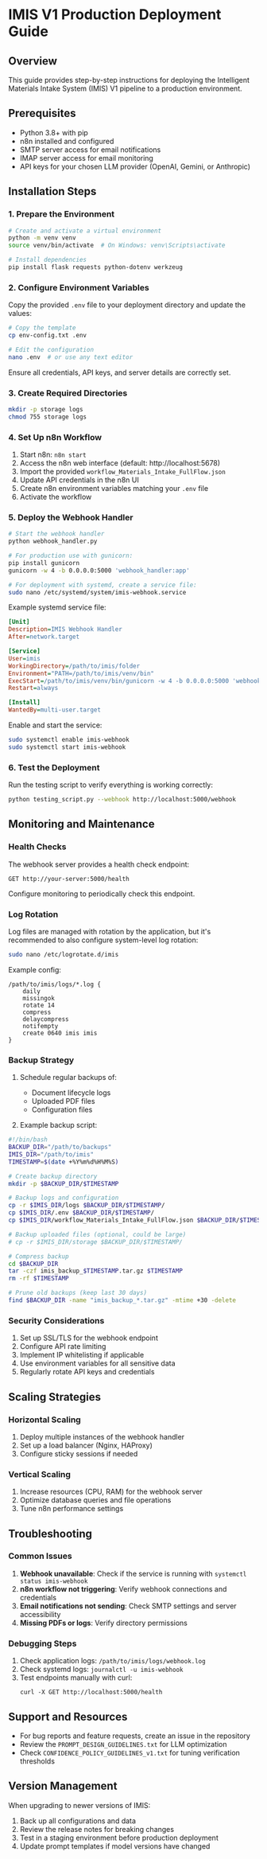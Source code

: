 # IMIS V1 Production Deployment Guide

## Overview

This guide provides step-by-step instructions for deploying the Intelligent Materials Intake System (IMIS) V1 pipeline to a production environment.

## Prerequisites

- Python 3.8+ with pip
- n8n installed and configured
- SMTP server access for email notifications
- IMAP server access for email monitoring
- API keys for your chosen LLM provider (OpenAI, Gemini, or Anthropic)

## Installation Steps

### 1. Prepare the Environment

```bash
# Create and activate a virtual environment
python -m venv venv
source venv/bin/activate  # On Windows: venv\Scripts\activate

# Install dependencies
pip install flask requests python-dotenv werkzeug
```

### 2. Configure Environment Variables

Copy the provided `.env` file to your deployment directory and update the values:

```bash
# Copy the template
cp env-config.txt .env

# Edit the configuration
nano .env  # or use any text editor
```

Ensure all credentials, API keys, and server details are correctly set.

### 3. Create Required Directories

```bash
mkdir -p storage logs
chmod 755 storage logs
```

### 4. Set Up n8n Workflow

1. Start n8n: `n8n start`
2. Access the n8n web interface (default: http://localhost:5678)
3. Import the provided `workflow_Materials_Intake_FullFlow.json`
4. Update API credentials in the n8n UI
5. Create n8n environment variables matching your `.env` file
6. Activate the workflow

### 5. Deploy the Webhook Handler

```bash
# Start the webhook handler
python webhook_handler.py

# For production use with gunicorn:
pip install gunicorn
gunicorn -w 4 -b 0.0.0.0:5000 'webhook_handler:app'

# For deployment with systemd, create a service file:
sudo nano /etc/systemd/system/imis-webhook.service
```

Example systemd service file:

```ini
[Unit]
Description=IMIS Webhook Handler
After=network.target

[Service]
User=imis
WorkingDirectory=/path/to/imis/folder
Environment="PATH=/path/to/imis/venv/bin"
ExecStart=/path/to/imis/venv/bin/gunicorn -w 4 -b 0.0.0.0:5000 'webhook_handler:app'
Restart=always

[Install]
WantedBy=multi-user.target
```

Enable and start the service:

```bash
sudo systemctl enable imis-webhook
sudo systemctl start imis-webhook
```

### 6. Test the Deployment

Run the testing script to verify everything is working correctly:

```bash
python testing_script.py --webhook http://localhost:5000/webhook
```

## Monitoring and Maintenance

### Health Checks

The webhook server provides a health check endpoint:

```
GET http://your-server:5000/health
```

Configure monitoring to periodically check this endpoint.

### Log Rotation

Log files are managed with rotation by the application, but it's recommended to also configure system-level log rotation:

```bash
sudo nano /etc/logrotate.d/imis
```

Example config:

```
/path/to/imis/logs/*.log {
    daily
    missingok
    rotate 14
    compress
    delaycompress
    notifempty
    create 0640 imis imis
}
```

### Backup Strategy

1. Schedule regular backups of:
   - Document lifecycle logs
   - Uploaded PDF files
   - Configuration files

2. Example backup script:

```bash
#!/bin/bash
BACKUP_DIR="/path/to/backups"
IMIS_DIR="/path/to/imis"
TIMESTAMP=$(date +%Y%m%d%H%M%S)

# Create backup directory
mkdir -p $BACKUP_DIR/$TIMESTAMP

# Backup logs and configuration
cp -r $IMIS_DIR/logs $BACKUP_DIR/$TIMESTAMP/
cp $IMIS_DIR/.env $BACKUP_DIR/$TIMESTAMP/
cp $IMIS_DIR/workflow_Materials_Intake_FullFlow.json $BACKUP_DIR/$TIMESTAMP/

# Backup uploaded files (optional, could be large)
# cp -r $IMIS_DIR/storage $BACKUP_DIR/$TIMESTAMP/

# Compress backup
cd $BACKUP_DIR
tar -czf imis_backup_$TIMESTAMP.tar.gz $TIMESTAMP
rm -rf $TIMESTAMP

# Prune old backups (keep last 30 days)
find $BACKUP_DIR -name "imis_backup_*.tar.gz" -mtime +30 -delete
```

### Security Considerations

1. Set up SSL/TLS for the webhook endpoint
2. Configure API rate limiting
3. Implement IP whitelisting if applicable
4. Use environment variables for all sensitive data
5. Regularly rotate API keys and credentials

## Scaling Strategies

### Horizontal Scaling

1. Deploy multiple instances of the webhook handler
2. Set up a load balancer (Nginx, HAProxy)
3. Configure sticky sessions if needed

### Vertical Scaling

1. Increase resources (CPU, RAM) for the webhook server
2. Optimize database queries and file operations
3. Tune n8n performance settings

## Troubleshooting

### Common Issues

1. **Webhook unavailable**: Check if the service is running with `systemctl status imis-webhook`
2. **n8n workflow not triggering**: Verify webhook connections and credentials
3. **Email notifications not sending**: Check SMTP settings and server accessibility
4. **Missing PDFs or logs**: Verify directory permissions

### Debugging Steps

1. Check application logs: `/path/to/imis/logs/webhook.log`
2. Check systemd logs: `journalctl -u imis-webhook`
3. Test endpoints manually with curl:
   ```
   curl -X GET http://localhost:5000/health
   ```

## Support and Resources

- For bug reports and feature requests, create an issue in the repository
- Review the `PROMPT_DESIGN_GUIDELINES.txt` for LLM optimization
- Check `CONFIDENCE_POLICY_GUIDELINES_v1.txt` for tuning verification thresholds

## Version Management

When upgrading to newer versions of IMIS:

1. Back up all configurations and data
2. Review the release notes for breaking changes
3. Test in a staging environment before production deployment
4. Update prompt templates if model versions have changed
